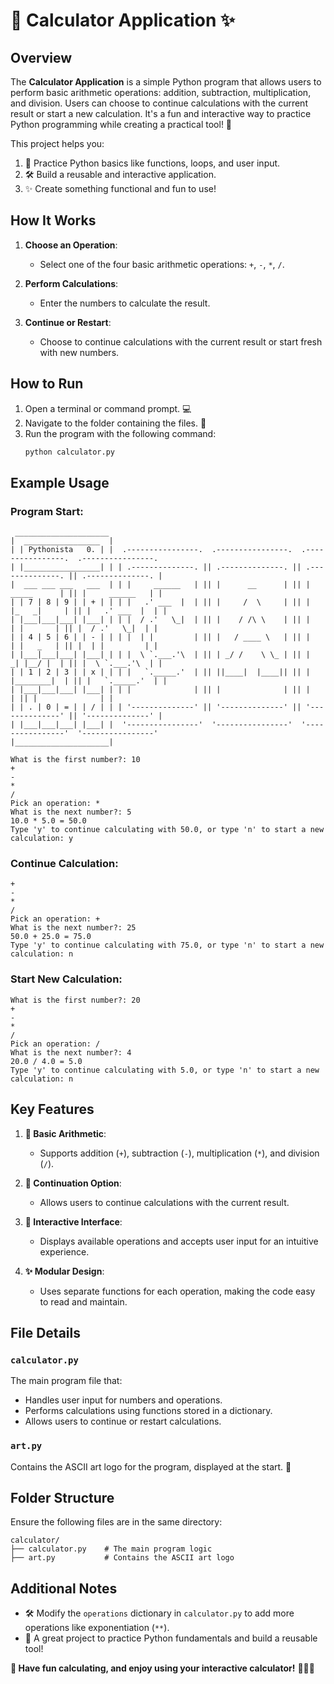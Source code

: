 # 🧮 **Calculator Application** ✨

## Overview  
The **Calculator Application** is a simple Python program that allows users to perform basic arithmetic operations: addition, subtraction, multiplication, and division. Users can choose to continue calculations with the current result or start a new calculation. It's a fun and interactive way to practice Python programming while creating a practical tool! 🎉  

This project helps you:  
1. 🧠 Practice Python basics like functions, loops, and user input.  
2. 🛠️ Build a reusable and interactive application.  
3. ✨ Create something functional and fun to use!  

## How It Works  

1. **Choose an Operation**:  
   - Select one of the four basic arithmetic operations: `+`, `-`, `*`, `/`.  

2. **Perform Calculations**:  
   - Enter the numbers to calculate the result.  

3. **Continue or Restart**:  
   - Choose to continue calculations with the current result or start fresh with new numbers.  

## How to Run  

1. Open a terminal or command prompt. 💻  
2. Navigate to the folder containing the files. 📂  
3. Run the program with the following command:  
   ```bash
   python calculator.py
   ```

## Example Usage  

### Program Start:  
```plaintext
 _____________________
|  _________________  |
| | Pythonista   0. | |  .----------------.  .----------------.  .----------------.  .----------------. 
| |_________________| | | .--------------. || .--------------. || .--------------. || .--------------. |
|  ___ ___ ___   ___  | | |     ______   | || |      __      | || |   _____      | || |     ______   | |
| | 7 | 8 | 9 | | + | | | |   .' ___  |  | || |     /  \     | || |  |_   _|     | || |   .' ___  |  | |
| |___|___|___| |___| | | |  / .'   \_|  | || |    / /\ \    | || |    | |       | || |  / .'   \_|  | |
| | 4 | 5 | 6 | | - | | | |  | |         | || |   / ____ \   | || |    | |   _   | || |  | |         | |
| |___|___|___| |___| | | |  \ `.___.'\  | || | _/ /    \ \_ | || |   _| |__/ |  | || |  \ `.___.'\  | |
| | 1 | 2 | 3 | | x | | | |   `._____.'  | || ||____|  |____|| || |  |________|  | || |   `._____.'  | |
| |___|___|___| |___| | | |              | || |              | || |              | || |              | |
| | . | 0 | = | | / | | | '--------------' || '--------------' || '--------------' || '--------------' |
| |___|___|___| |___| |  '----------------'  '----------------'  '----------------'  '----------------' 
|_____________________|

What is the first number?: 10
+
-
*
/
Pick an operation: *
What is the next number?: 5
10.0 * 5.0 = 50.0
Type 'y' to continue calculating with 50.0, or type 'n' to start a new calculation: y
```

### Continue Calculation:  
```plaintext
+
-
*
/
Pick an operation: +
What is the next number?: 25
50.0 + 25.0 = 75.0
Type 'y' to continue calculating with 75.0, or type 'n' to start a new calculation: n
```

### Start New Calculation:  
```plaintext
What is the first number?: 20
+
-
*
/
Pick an operation: /
What is the next number?: 4
20.0 / 4.0 = 5.0
Type 'y' to continue calculating with 5.0, or type 'n' to start a new calculation: n
```

## Key Features  

1. **🔢 Basic Arithmetic**:  
   - Supports addition (`+`), subtraction (`-`), multiplication (`*`), and division (`/`).  

2. **🔄 Continuation Option**:  
   - Allows users to continue calculations with the current result.  

3. **🎨 Interactive Interface**:  
   - Displays available operations and accepts user input for an intuitive experience.  

4. **✨ Modular Design**:  
   - Uses separate functions for each operation, making the code easy to read and maintain.  

## File Details  

### `calculator.py`  
The main program file that:  
- Handles user input for numbers and operations.  
- Performs calculations using functions stored in a dictionary.  
- Allows users to continue or restart calculations.  

### `art.py`  
Contains the ASCII art logo for the program, displayed at the start. 🎨  

## Folder Structure  

Ensure the following files are in the same directory:  

```
calculator/
├── calculator.py    # The main program logic
├── art.py           # Contains the ASCII art logo
```

## Additional Notes  

- 🛠️ Modify the `operations` dictionary in `calculator.py` to add more operations like exponentiation (`**`).  
- 🎉 A great project to practice Python fundamentals and build a reusable tool!  

**🎉 Have fun calculating, and enjoy using your interactive calculator!** 🧮✨🔢  